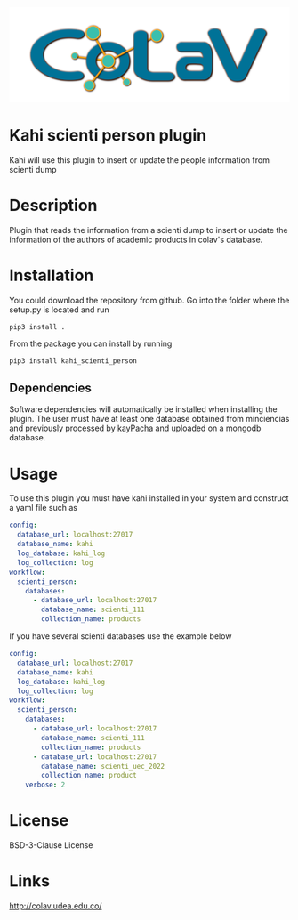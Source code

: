 <center><img src="https://raw.githubusercontent.com/colav/colav.github.io/master/img/Logo.png"/></center>

# Kahi scienti person plugin 
Kahi will use this plugin to insert or update the people information from scienti dump

# Description
Plugin that reads the information from a scienti dump to insert or update the information of the authors of academic products in colav's database.

# Installation
You could download the repository from github. Go into the folder where the setup.py is located and run
```shell
pip3 install .
```
From the package you can install by running
```shell
pip3 install kahi_scienti_person
```

## Dependencies
Software dependencies will automatically be installed when installing the plugin.
The user must have at least one database obtained from minciencias and previously processed by [kayPacha](https://github.com/colav/KayPacha "KayPacha") and uploaded on a mongodb database.

# Usage
To use this plugin you must have kahi installed in your system and construct a yaml file such as
```yaml
config:
  database_url: localhost:27017
  database_name: kahi
  log_database: kahi_log
  log_collection: log
workflow:
  scienti_person:
    databases:
      - database_url: localhost:27017
        database_name: scienti_111
        collection_name: products
```

If you have several scienti databases use the example below
```yaml
config:
  database_url: localhost:27017
  database_name: kahi
  log_database: kahi_log
  log_collection: log
workflow:
  scienti_person:
    databases:
      - database_url: localhost:27017
        database_name: scienti_111
        collection_name: products
      - database_url: localhost:27017
        database_name: scienti_uec_2022
        collection_name: product
    verbose: 2
```

# License
BSD-3-Clause License 

# Links
http://colav.udea.edu.co/



